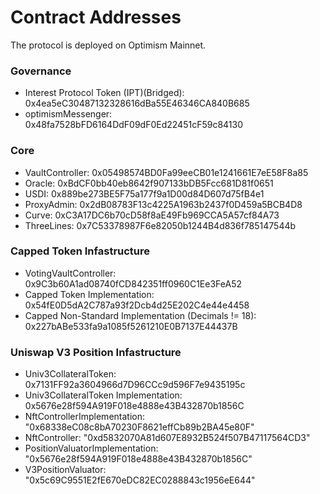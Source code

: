 # Contract Addresses
The protocol is deployed on Optimism Mainnet.

### Governance
*    Interest Protocol Token (IPT)(Bridged): 0x4ea5eC30487132328616dBa55E46346CA840B685
*    optimismMessenger: 0x48fa7528bFD6164DdF09dF0Ed22451cF59c84130

### Core
*    VaultController: 0x05498574BD0Fa99eeCB01e1241661E7eE58F8a85
*    Oracle: 0xBdCF0bb40eb8642f907133bDB5Fcc681D81f0651
*    USDI: 0x889be273BE5F75a177f9a1D00d84D607d75fB4e1
*    ProxyAdmin: 0x2dB08783F13c4225A1963b2437f0D459a5BCB4D8
*    Curve: 0xC3A17DC6b70cD58f8aE49Fb969CCA5A57cf84A73
*    ThreeLines: 0x7C53378987F6e82050b1244B4d836f785147544b

### Capped Token Infastructure
*   VotingVaultController: 0x9C3b60A1ad08740fCD842351ff0960C1Ee3FeA52
*   Capped Token Implementation: 0x54fE0D5dA2C787a93f2Dcb4d25E202C4e44e4458
*   Capped Non-Standard Implementation (Decimals != 18): 0x227bABe533fa9a1085f5261210E0B7137E44437B

### Uniswap V3 Position Infastructure
*   Univ3CollateralToken: 0x7131FF92a3604966d7D96CCc9d596F7e9435195c
*   Univ3CollateralToken Implementation: 0x5676e28f594A919F018e4888e43B432870b1856C
*   NftControllerImplementation: "0x68338eC08c8bA70230F8621effCb89b2BA45e80F"
*   NftController: "0xd5832070A81d607E8932B524f507B47117564CD3"
*   PositionValuatorImplementation: "0x5676e28f594A919F018e4888e43B432870b1856C"
*   V3PositionValuator: "0x5c69C9551E2fE670eDC82EC0288843c1956eE644" 